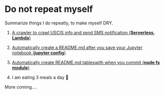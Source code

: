 # Do not repeat myself

Summarize things I do repeatly, to make myself DRY. 

1. [A crawler to crawl USCIS info and send SMS notification (**Serverless, Lambda**)](https://github.com/dylan-shao/serverless-lambda-crawler-uscis)

2. [Automatically create a README.md after you save your Jupyter notebook (**jupyter config**)](https://github.com/dylan-shao/jupyter2README.md-auto-create-hook)

3. [Automatically create README.md tableswith when you commit (**node fs module**)](https://github.com/dylan-shao/Algorithms/blob/master/README.md)

4. I am eating 3 meals a day :robot:

More coming....
